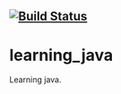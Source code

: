 [![Build Status](https://travis-ci.org/naotawool/learning_java.svg?branch=master)](https://travis-ci.org/naotawool/learning_java)
----
learning_java
=============

Learning java.

